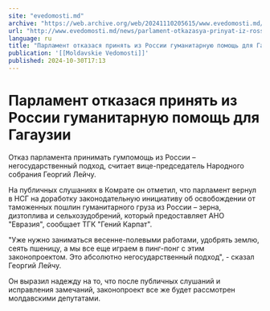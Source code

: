 ```yaml
---
site: "evedomosti.md"
archive: "https://web.archive.org/web/20241110205615/www.evedomosti.md/news/parlament-otkazasya-prinyat-iz-rossii-gumanitarnuyu-pomosh-d"
url: "http://www.evedomosti.md/news/parlament-otkazasya-prinyat-iz-rossii-gumanitarnuyu-pomosh-d"
language: ru
title: "Парламент отказася принять из России гуманитарную помощь для Гагаузии"
publication: '[[Moldavskie Vedomosti]]'
published: 2024-10-30T17:13
---
```


# Парламент отказася принять из России гуманитарную помощь для Гагаузии

Отказ парламента принимать гумпомощь из России – негосударственный подход, считает вице-председатель Народного собрания Георгий Лейчу.

На публичных слушаниях в Комрате он отметил, что парламент вернул в НСГ на доработку законодательную инициативу об освобождении от таможенных пошлин гуманитарного груза из России – зерна, дизтоплива и сельхозудобрений, который предоставляет АНО "Евразия", сообщает ТГК "Гений Карпат".

"Уже нужно заниматься весенне-полевыми работами, удобрять землю, сеять пшеницу, а мы все еще играем в пинг-понг с этим законопроектом. Это абсолютно негосударственный подход", - сказал Георгий Лейчу.

Он выразил надежду на то, что после публичных слушаний и исправления замечаний, законопроект все же будет рассмотрен молдавскими депутатами.
